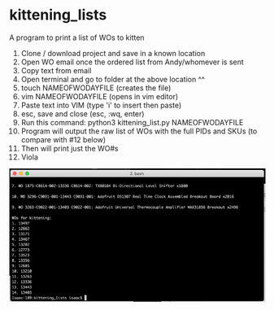 # kittening_lists
A program to print a list of WOs to kitten


1. Clone / download project and save in a known location
2. Open WO email once the ordered list from Andy/whomever is sent
3. Copy text from email
4. Open terminal and go to folder at the above location ^^
5. touch NAMEOFWODAYFILE (creates the file)
6. vim NAMEOFWODAYFILE (opens in vim editor)
7. Paste text into VIM (type 'i' to insert then paste)
8. esc, save and close (esc, :wq,  enter)
9. Run this command: python3 kittening_list.py NAMEOFWODAYFILE
12. Program will output the raw list of WOs with the full PIDs and SKUs (to compare with #12 below)
13. Then will print just the WO#s
14. Viola


![alt text](https://github.com/isaacwellish/kittening_lists/blob/master/how_to.png?raw=true)
